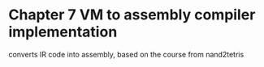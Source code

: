 # Chapter 7 VM to assembly compiler implementation

converts IR code into assembly, based on the course from nand2tetris
